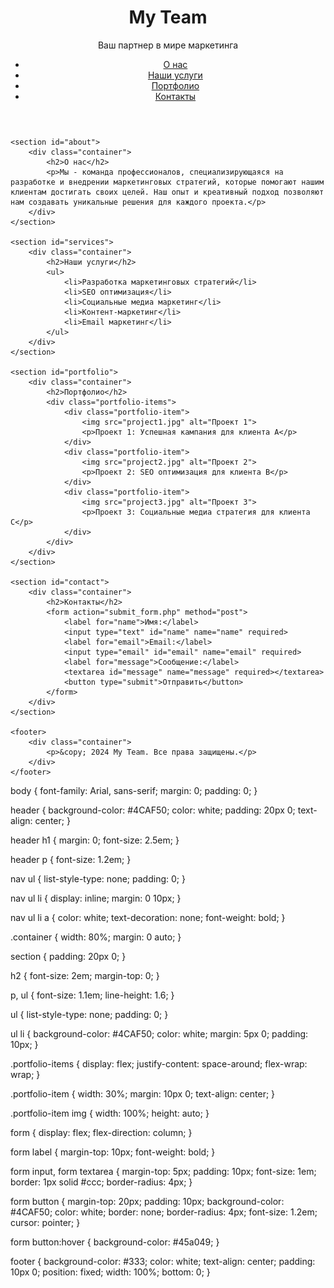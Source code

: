   <!DOCTYPE html>
<html lang="en">
<head>
    <meta charset="UTF-8">
    <meta name="viewport" content="width=device-width, initial-scale=1.0">
    <title>My Team - Маркетинговая компания</title>
    <link rel="stylesheet" href="styles.css">
</head>
<body>
    <header>
        <div class="container">
            <h1>My Team</h1>
            <p>Ваш партнер в мире маркетинга</p>
            <nav>
                <ul>
                    <li><a href="#about">О нас</a></li>
                    <li><a href="#services">Наши услуги</a></li>
                    <li><a href="#portfolio">Портфолио</a></li>
                    <li><a href="#contact">Контакты</a></li>
                </ul>
            </nav>
        </div>
    </header>

    <section id="about">
        <div class="container">
            <h2>О нас</h2>
            <p>Мы - команда профессионалов, специализирующаяся на разработке и внедрении маркетинговых стратегий, которые помогают нашим клиентам достигать своих целей. Наш опыт и креативный подход позволяют нам создавать уникальные решения для каждого проекта.</p>
        </div>
    </section>

    <section id="services">
        <div class="container">
            <h2>Наши услуги</h2>
            <ul>
                <li>Разработка маркетинговых стратегий</li>
                <li>SEO оптимизация</li>
                <li>Социальные медиа маркетинг</li>
                <li>Контент-маркетинг</li>
                <li>Email маркетинг</li>
            </ul>
        </div>
    </section>

    <section id="portfolio">
        <div class="container">
            <h2>Портфолио</h2>
            <div class="portfolio-items">
                <div class="portfolio-item">
                    <img src="project1.jpg" alt="Проект 1">
                    <p>Проект 1: Успешная кампания для клиента A</p>
                </div>
                <div class="portfolio-item">
                    <img src="project2.jpg" alt="Проект 2">
                    <p>Проект 2: SEO оптимизация для клиента B</p>
                </div>
                <div class="portfolio-item">
                    <img src="project3.jpg" alt="Проект 3">
                    <p>Проект 3: Социальные медиа стратегия для клиента C</p>
                </div>
            </div>
        </div>
    </section>

    <section id="contact">
        <div class="container">
            <h2>Контакты</h2>
            <form action="submit_form.php" method="post">
                <label for="name">Имя:</label>
                <input type="text" id="name" name="name" required>
                <label for="email">Email:</label>
                <input type="email" id="email" name="email" required>
                <label for="message">Сообщение:</label>
                <textarea id="message" name="message" required></textarea>
                <button type="submit">Отправить</button>
            </form>
        </div>
    </section>

    <footer>
        <div class="container">
            <p>&copy; 2024 My Team. Все права защищены.</p>
        </div>
    </footer>
</body>
</html>
body {
    font-family: Arial, sans-serif;
    margin: 0;
    padding: 0;
}

header {
    background-color: #4CAF50;
    color: white;
    padding: 20px 0;
    text-align: center;
}

header h1 {
    margin: 0;
    font-size: 2.5em;
}

header p {
    font-size: 1.2em;
}

nav ul {
    list-style-type: none;
    padding: 0;
}

nav ul li {
    display: inline;
    margin: 0 10px;
}

nav ul li a {
    color: white;
    text-decoration: none;
    font-weight: bold;
}

.container {
    width: 80%;
    margin: 0 auto;
}

section {
    padding: 20px 0;
}

h2 {
    font-size: 2em;
    margin-top: 0;
}

p, ul {
    font-size: 1.1em;
    line-height: 1.6;
}

ul {
    list-style-type: none;
    padding: 0;
}

ul li {
    background-color: #4CAF50;
    color: white;
    margin: 5px 0;
    padding: 10px;
}

.portfolio-items {
    display: flex;
    justify-content: space-around;
    flex-wrap: wrap;
}

.portfolio-item {
    width: 30%;
    margin: 10px 0;
    text-align: center;
}

.portfolio-item img {
    width: 100%;
    height: auto;
}

form {
    display: flex;
    flex-direction: column;
}

form label {
    margin-top: 10px;
    font-weight: bold;
}

form input, form textarea {
    margin-top: 5px;
    padding: 10px;
    font-size: 1em;
    border: 1px solid #ccc;
    border-radius: 4px;
}

form button {
    margin-top: 20px;
    padding: 10px;
    background-color: #4CAF50;
    color: white;
    border: none;
    border-radius: 4px;
    font-size: 1.2em;
    cursor: pointer;
}

form button:hover {
    background-color: #45a049;
}

footer {
    background-color: #333;
    color: white;
    text-align: center;
    padding: 10px 0;
    position: fixed;
    width: 100%;
    bottom: 0;
}


